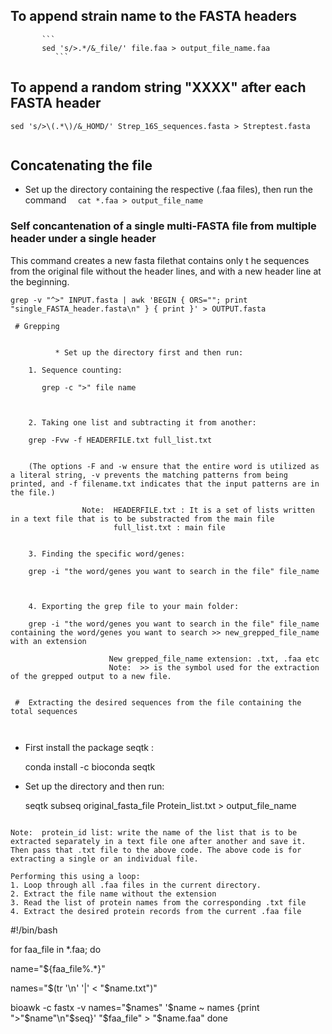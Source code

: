 ## To append strain name to the FASTA headers
          
           ```
           sed 's/>.*/&_file/' file.faa > output_file_name.faa
              ```
  ## To append a random string "XXXX" after each FASTA header
     
```
sed 's/>\(.*\)/&_HOMD/' Strep_16S_sequences.fasta > Streptest.fasta
   
```
           
## Concatenating the file
       
            
* Set up the directory containing the respective (.faa files), then run the command
              ```  
             cat *.faa > output_file_name
             ```
### Self concantenation of a single multi-FASTA file from multiple header under a single header
This command creates a new fasta filethat contains only t he sequences from the original file without the header lines, and with a new header line at the beginning.

```
grep -v "^>" INPUT.fasta | awk 'BEGIN { ORS=""; print "single_FASTA_header.fasta\n" } { print }' > OUTPUT.fasta
     
 # Grepping
     
          
          * Set up the directory first and then run:
          
    1. Sequence counting: 
    
       grep -c ">" file name
       
    
    
    2. Taking one list and subtracting it from another:
    
    grep -Fvw -f HEADERFILE.txt full_list.txt 
    
    
    (The options -F and -w ensure that the entire word is utilized as a literal string, -v prevents the matching patterns from being printed, and -f filename.txt indicates that the input patterns are in the file.)
     
                Note:  HEADERFILE.txt : It is a set of lists written in a text file that is to be substracted from the main file
                       full_list.txt : main file
                                            
    
    3. Finding the specific word/genes: 
    
    grep -i "the word/genes you want to search in the file" file_name 
    
    
   
    4. Exporting the grep file to your main folder: 
    
    grep -i "the word/genes you want to search in the file" file_name containing the word/genes you want to search >> new_grepped_file_name with an extension
                 
                      New grepped_file_name extension: .txt, .faa etc
                      Note:  >> is the symbol used for the extraction of the grepped output to a new file.
                      

 #  Extracting the desired sequences from the file containing the total sequences
    
            
  ```
  * First install the package seqtk :
        
    conda install -c bioconda seqtk 
                
  * Set up the directory and then run:
         
    seqtk subseq original_fasta_file Protein_list.txt > output_file_name
```

Note:  protein_id list: write the name of the list that is to be extracted separately in a text file one after another and save it. Then pass that .txt file to the above code. The above code is for extracting a single or an individual file.

Performing this using a loop:
1. Loop through all .faa files in the current directory.
2. Extract the file name without the extension
3. Read the list of protein names from the corresponding .txt file
4. Extract the desired protein records from the current .faa file

```

#!/bin/bash

for faa_file in *.faa; do

  name="${faa_file%.*}"
  
  names="$(tr '\n' '|' < "$name.txt")"
  
  bioawk -c fastx -v names="$names" '$name ~ names {print ">"$name"\n"$seq}' "$faa_file" > "$name.faa"
done
```
